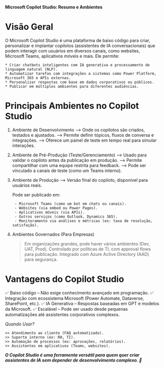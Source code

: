 **Microsoft Copilot Studio: Resumo e Ambientes**

# Visão Geral
O Microsoft Copilot Studio é uma plataforma de baixo código para criar, personalizar e implantar copilotos (assistentes de IA conversacionais) que podem interagir com usuários em diversos canais, como websites, Microsoft Teams, aplicativos móveis e mais. Ele permite:

    * Criar chatbots inteligentes com IA generativa e processamento de linguagem natural (NLP).
    * Automatizar tarefas com integrações a sistemas como Power Platform, Microsoft 365 e APIs externas.
    * Personalizar respostas com base em dados corporativos ou públicos.
    * Publicar em múltiplos ambientes para diferentes audiências.

# Principais Ambientes no Copilot Studio

1. Ambiente de Desenvolvimento
    --> Onde os copilotos são criados, testados e ajustados.
    --> Permite definir tópicos, fluxos de conversa e integrações.
    --> Oferece um painel de teste em tempo real para simular interações.

2. Ambiente de Pré-Produção (Teste/Gerenciamento)
    --> Usado para validar o copiloto antes da publicação em produção.
    --> Permite compartilhar com uma equipe restrita para feedback.
    --> Pode ser vinculado a canais de teste (como um Teams interno).

3. Ambiente de Produção
    --> Versão final do copiloto, disponível para usuários reais.

    Pode ser publicado em:

        - Microsoft Teams (como um bot em chats ou canais).
        - Websites (via embed ou Power Pages).
        - Aplicativos móveis (via APIs).
        - Outros serviços (como Outlook, Dynamics 365).
        - Monitoramento via análises e métricas (ex: taxa de resolução, satisfação).

4. Ambientes Governados (Para Empresas)
    > Em organizações grandes, pode haver vários ambientes (Dev, UAT, Prod).
    > Controlado por políticas de TI, com approval flows para publicação.
    > Integrado com Azure Active Directory (AAD) para segurança.

# **Vantagens do Copilot Studio**

✅ Baixo código – Não exige conhecimento avançado em programação.
✅ Integração com ecossistema Microsoft (Power Automate, Dataverse, SharePoint, etc.).
✅ IA Generativa – Respostas baseadas em GPT e modelos da Microsoft.
✅ Escalável – Pode ser usado desde pequenas automatizações até assistentes corporativos complexos.

*Quando Usar?*

    >> Atendimento ao cliente (FAQ automatizado).
    >> Suporte interno (ex: RH, TI).
    >> Automação de processos (ex: aprovações, relatórios).
    >> Assistentes em aplicativos (Teams, websites).

***O Copilot Studio é uma ferramenta versátil para quem quer criar assistentes de IA sem depender de desenvolvimento complexo. 🚀***